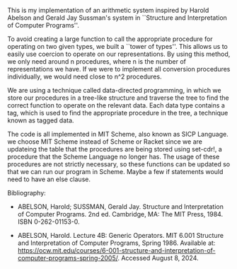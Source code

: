This is my implementation of an arithmetic system inspired by Harold Abelson
and Gerald Jay Sussman's system in ``Structure and Interpretation of 
Computer Programs''.

To avoid creating a large function to call the appropriate procedure for 
operating on two given types, we built a ``tower of types''. This allows us to 
easily use coercion to operate on our representations. By using this method,
we only need around n procedures, where n is the number of representations we
have. If we were to implement all conversion procedures individually, we would
need close to n^2 procedures.

We are using a technique called data-directed programming, in which we store
our procedures in a tree-like structure and traverse the tree to find the
correct function to operate on the relevant data. Each data type contains a
tag, which is used to find the appropriate procedure in the tree, a technique
known as tagged data.

The code is all implemented in MIT Scheme, also known as SICP Language. we
choose MIT Scheme instead of Scheme or Racket since we are updateing the table
that the procedures are being stored using set-cdr!, a procedure that the 
Scheme Language no longer has. The usage of these procedures are not strictly 
necessary, so these functions can be updated so that we can run our program in
Scheme. Maybe a few if statements would need to have an else clause.


Bibliography:

- ABELSON, Harold; SUSSMAN, Gerald Jay. Structure and Interpretation of Computer
Programs. 2nd ed. Cambridge, MA: The MIT Press, 1984. ISBN 0-262-01153-0.

- ABELSON, Harold. Lecture 4B: Generic Operators. MIT 6.001 Structure and
Interpretation of Computer Programs, Spring 1986. Available at: 
https://ocw.mit.edu/courses/6-001-structure-and-interpretation-of-computer-programs-spring-2005/. 
Accessed August 8, 2024.
